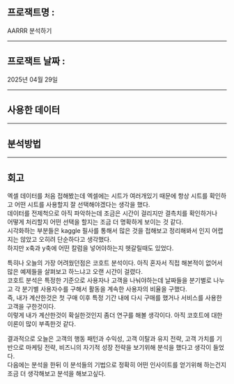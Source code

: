 ## 프로잭트명 : 

AARRR 분석하기

---

## 프로잭트 날짜 : 

2025년 04월 29일

---

## 사용한 데이터
---

## 분석방법
---

## 회고

엑셀 데이터를 처음 접해봤는데 엑셀에는 시트가 여러개있기 때문에 항상 시트를 확인하고 어떤 시트를 사용할지 잘 선택해야겠다는 생각을 했다.    
데이터를 전제척으로 아직 파악하는데 조금은 시간이 걸리지만 결측치를 확인하거나        
어떻게 처리할지 어떤 선택을 할지는 조금 더 명확하게 보이는 것 같다.    
시각화하는 부분들은 kaggle 필사를 통해서 많은 것을 접해보고 정리해봐서 인지 어렵지는 않았고 오히려 단순하다고 생각했다.    
하지만 x축과 y축에 어떤 칼럼을 넣어야하는지 헷갈릴때도 있었다.    
    
특히나 오늘의 가장 어려웠던점은 코호트 분석이다. 아직 혼자서 직접 해본적이 없어서 많은 예제들을 살펴보고 하느냐고 오랜 시간이 걸렸다.    
코호트 분석은 특정한 기준으로 사용자나 고객을 나눠야하는데 날짜들을 분기별로 나누고 각 분기별 사용자수를 구해서 활동을 계속한 사용자의 비율을 구했다.    
즉, 내가 계산한것은 첫 구매 이후 특정 기간 내에 다시 구매를 했거나 서비스를 사용한 고객을 구한것이다.    
이렇게 내가 계산한것이 확실한것인지 좀더 연구를 해볼 생각이다. 아직 코호트에 대한 이론이 많이 부족한것 같다.    
    
결과적으로 오늘은 고객의 행동 패턴과 수익성, 고객 이탈과 유지 전략, 고객 가치를 기반으로 마케팅 전략, 비즈니의 자기적 성장 전략을 보기위해 분석을 했다고 생각이 들었다.    
다음에는 분석을 한뒤 이 분석들의 기법으로 정확히 어떤 인사이트를 얻기위해 하는건지 조금 더 생각해보고 분석을 해보고싶다.

